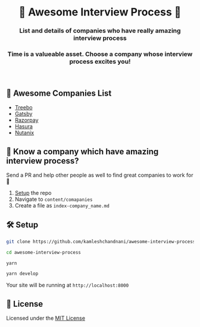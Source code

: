 <h1 align="center">
  🤩 Awesome Interview Process 🤩
</h1>
<h3 align="center">List and details of companies who have really amazing interview process</h3>
<h3 align="center">Time is a valueable asset. Choose a company whose interview process excites you!</h3>
<br/>

## 🤩 Awesome Companies List

- [Treebo](content/01-treebo.md)
- [Gatsby](content/02-gatsby.md)
- [Razorpay](content/03-razorpay.md)
- [Hasura](content/04-hasura.md)
- [Nutanix](content/05-nutanix.md)

## 🤔 Know a company which have amazing interview process?

Send a PR and help other people as well to find great companies to work for 💪

1. [Setup](#setup) the repo
2. Navigate to `content/comapanies`
3. Create a file as `index-company_name.md`

## 🛠 Setup

```bash
git clone https://github.com/kamleshchandnani/awesome-interview-process.git

cd awesome-interview-process

yarn

yarn develop
```

Your site will be running at `http://localhost:8000`

## 📝 License

Licensed under the [MIT License](LICENSE.md)
